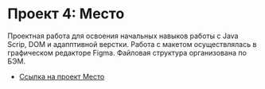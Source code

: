 # Проект 4: Место

Проектная работа для освоения начальных навыков работы с Java Scrip, DOM и адапптивной верстки.
Работа с макетом осуществлялась в графическом редакторе Figma. Файловая структура организована по БЭМ.

* [Ссылка на проект Место](https://dmitry-med.github.io/mesto/. )


